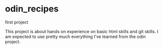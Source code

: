 # odin_recipes
first project

This project is about hands on experience on basic html skills and git skills.
I am expected to use pretty much everything I've learned from the odin project.
    
